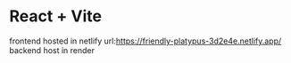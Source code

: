 # React + Vite

frontend hosted in netlify
url:https://friendly-platypus-3d2e4e.netlify.app/
backend host in render
